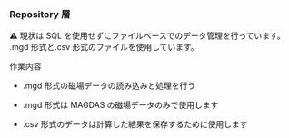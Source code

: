 ### Repository 層

⚠️ 現状は SQL を使用せずにファイルベースでのデータ管理を行っています。
.mgd 形式と.csv 形式のファイルを使用しています。

作業内容

- .mgd 形式の磁場データの読み込みと処理を行う
- .mgd 形式は MAGDAS の磁場データのみで使用します

- .csv 形式のデータは計算した結果を保存するために使用します

